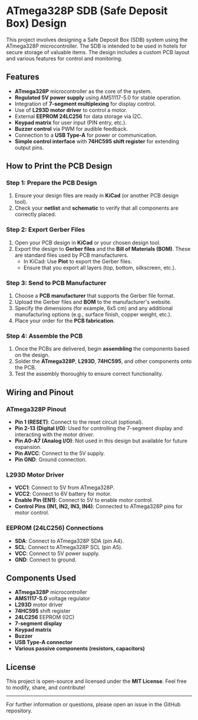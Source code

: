 # ATmega328P SDB (Safe Deposit Box) Design

This project involves designing a Safe Deposit Box (SDB) system using the ATmega328P microcontroller. The SDB is intended to be used in hotels for secure storage of valuable items. The design includes a custom PCB layout and various features for control and monitoring.

## Features

- **ATmega328P** microcontroller as the core of the system.
- **Regulated 5V power supply** using AMS1117-5.0 for stable operation.
- Integration of **7-segment multiplexing** for display control.
- Use of **L293D motor driver** to control a motor.
- External **EEPROM 24LC256** for data storage via I2C.
- **Keypad matrix** for user input (PIN entry, etc.).
- **Buzzer control** via PWM for audible feedback.
- Connection to a **USB Type-A** for power or communication.
- **Simple control interface** with **74HC595 shift register** for extending output pins.

## How to Print the PCB Design

### Step 1: Prepare the PCB Design

1. Ensure your design files are ready in **KiCad** (or another PCB design tool).
2. Check your **netlist** and **schematic** to verify that all components are correctly placed.

### Step 2: Export Gerber Files

1. Open your PCB design in **KiCad** or your chosen design tool.
2. Export the design to **Gerber files** and the **Bill of Materials (BOM)**. These are standard files used by PCB manufacturers.
   - In KiCad: Use **Plot** to export the Gerber files.
   - Ensure that you export all layers (top, bottom, silkscreen, etc.).
   
### Step 3: Send to PCB Manufacturer

1. Choose a **PCB manufacturer** that supports the Gerber file format.
2. Upload the Gerber files and **BOM** to the manufacturer's website.
3. Specify the dimensions (for example, 6x5 cm) and any additional manufacturing options (e.g., surface finish, copper weight, etc.).
4. Place your order for the **PCB fabrication**.

### Step 4: Assemble the PCB

1. Once the PCBs are delivered, begin **assembling** the components based on the design.
2. Solder the **ATmega328P**, **L293D**, **74HC595**, and other components onto the PCB.
3. Test the assembly thoroughly to ensure correct functionality.

## Wiring and Pinout

### ATmega328P Pinout

- **Pin 1 (RESET)**: Connect to the reset circuit (optional).
- **Pin 2-13 (Digital I/O)**: Used for controlling the 7-segment display and interacting with the motor driver.
- **Pin A0-A7 (Analog I/O)**: Not used in this design but available for future expansion.
- **Pin AVCC**: Connect to the 5V supply.
- **Pin GND**: Ground connection.

### L293D Motor Driver

- **VCC1**: Connect to 5V from ATmega328P.
- **VCC2**: Connect to 6V battery for motor.
- **Enable Pin (EN1)**: Connect to 5V to enable motor control.
- **Control Pins (IN1, IN2, IN3, IN4)**: Connected to ATmega328P pins for motor control.

### EEPROM (24LC256) Connections

- **SDA**: Connect to ATmega328P SDA (pin A4).
- **SCL**: Connect to ATmega328P SCL (pin A5).
- **VCC**: Connect to 5V power supply.
- **GND**: Connect to ground.

## Components Used

- **ATmega328P** microcontroller
- **AMS1117-5.0** voltage regulator
- **L293D** motor driver
- **74HC595** shift register
- **24LC256** EEPROM (I2C)
- **7-segment display**
- **Keypad matrix**
- **Buzzer**
- **USB Type-A connector**
- **Various passive components (resistors, capacitors)**

## License

This project is open-source and licensed under the **MIT License**. Feel free to modify, share, and contribute!

---

For further information or questions, please open an issue in the GitHub repository.
